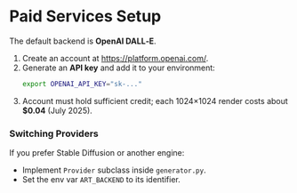 # Paid Services Setup

The default backend is **OpenAI DALL‑E**.

1. Create an account at <https://platform.openai.com/>.
2. Generate an **API key** and add it to your environment:
   ```bash
   export OPENAI_API_KEY="sk‑..."
   ```
3. Account must hold sufficient credit;
   each 1024×1024 render costs about **$0.04** (July 2025).

### Switching Providers
If you prefer Stable Diffusion or another engine:
* Implement `Provider` subclass inside `generator.py`.
* Set the env var `ART_BACKEND` to its identifier.

